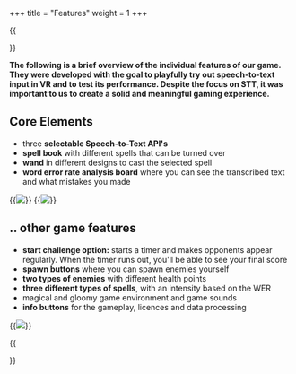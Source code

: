 +++
title = "Features"
weight = 1
+++

{{<section title="Features">}}

**The following is a brief overview of the individual features of our game. They were developed with the goal to playfully try out speech-to-text input in VR and to test its performance. Despite the focus on STT, it was important to us to create a solid and meaningful gaming experience.**

 
## Core Elements

- three **selectable Speech-to-Text API's**
- **spell book** with different spells that can be turned over
- **wand** in different designs to cast the selected spell
- **word error rate analysis board** where you can see the transcribed text and what mistakes you made

{{<image src="boards2.png" caption="WER analytics board & Score Board">}}
{{<image src="core.png" caption="SpellBook & Wand">}}

## .. other game features

- **start challenge option:** starts a timer and makes opponents appear regularly. When the timer runs out, you'll be able to see your final score
- **spawn buttons** where you can spawn enemies yourself
- **two types of enemies** with different health points
- **three different types of spells**, with an intensity based on the WER
- magical and gloomy game environment and game sounds
- **info buttons** for the gameplay, licences and data processing

{{<image src="enemies.png" caption="Enemies">}}

{{</section>}}